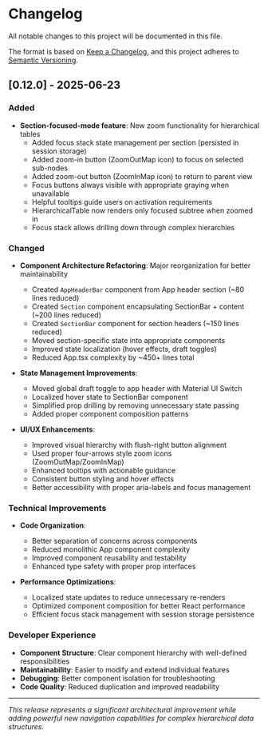 # Changelog

All notable changes to this project will be documented in this file.

The format is based on [Keep a Changelog](https://keepachangelog.com/en/1.0.0/),
and this project adheres to [Semantic Versioning](https://semver.org/spec/v2.0.0.html).

## [0.12.0] - 2025-06-23

### Added

- **Section-focused-mode feature**: New zoom functionality for hierarchical tables
  - Added focus stack state management per section (persisted in session storage)
  - Added zoom-in button (ZoomOutMap icon) to focus on selected sub-nodes
  - Added zoom-out button (ZoomInMap icon) to return to parent view
  - Focus buttons always visible with appropriate graying when unavailable
  - Helpful tooltips guide users on activation requirements
  - HierarchicalTable now renders only focused subtree when zoomed in
  - Focus stack allows drilling down through complex hierarchies

### Changed

- **Component Architecture Refactoring**: Major reorganization for better maintainability

  - Created `AppHeaderBar` component from App header section (~80 lines reduced)
  - Created `Section` component encapsulating SectionBar + content (~200 lines reduced)
  - Created `SectionBar` component for section headers (~150 lines reduced)
  - Moved section-specific state into appropriate components
  - Improved state localization (hover effects, draft toggles)
  - Reduced App.tsx complexity by ~450+ lines total

- **State Management Improvements**:

  - Moved global draft toggle to app header with Material UI Switch
  - Localized hover state to SectionBar component
  - Simplified prop drilling by removing unnecessary state passing
  - Added proper component composition patterns

- **UI/UX Enhancements**:
  - Improved visual hierarchy with flush-right button alignment
  - Used proper four-arrows style zoom icons (ZoomOutMap/ZoomInMap)
  - Enhanced tooltips with actionable guidance
  - Consistent button styling and hover effects
  - Better accessibility with proper aria-labels and focus management

### Technical Improvements

- **Code Organization**:

  - Better separation of concerns across components
  - Reduced monolithic App component complexity
  - Improved component reusability and testability
  - Enhanced type safety with proper prop interfaces

- **Performance Optimizations**:
  - Localized state updates to reduce unnecessary re-renders
  - Optimized component composition for better React performance
  - Efficient focus stack management with session storage persistence

### Developer Experience

- **Component Structure**: Clear component hierarchy with well-defined responsibilities
- **Maintainability**: Easier to modify and extend individual features
- **Debugging**: Better component isolation for troubleshooting
- **Code Quality**: Reduced duplication and improved readability

---

_This release represents a significant architectural improvement while adding powerful new navigation capabilities for complex hierarchical data structures._
